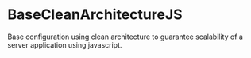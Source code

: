 # BaseCleanArchitectureJS
Base configuration using clean architecture to guarantee scalability of a server application using javascript.
